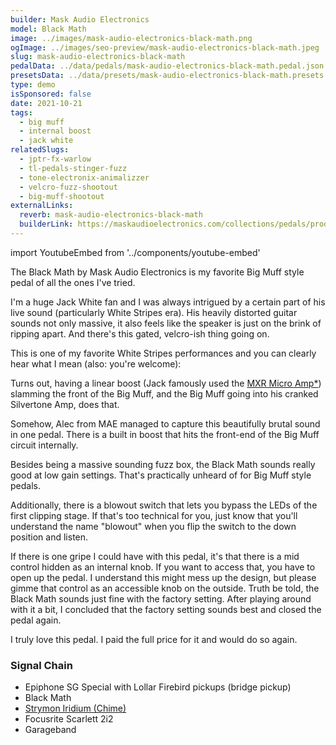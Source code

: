 ```yaml
---
builder: Mask Audio Electronics
model: Black Math
image: ../images/mask-audio-electronics-black-math.png
ogImage: ../images/seo-preview/mask-audio-electronics-black-math.jpeg
slug: mask-audio-electronics-black-math
pedalData: ../data/pedals/mask-audio-electronics-black-math.pedal.json
presetsData: ../data/presets/mask-audio-electronics-black-math.presets.json
type: demo
isSponsored: false
date: 2021-10-21
tags:
  - big muff
  - internal boost
  - jack white
relatedSlugs:
  - jptr-fx-warlow
  - tl-pedals-stinger-fuzz
  - tone-electronix-animalizzer
  - velcro-fuzz-shootout
  - big-muff-shootout
externalLinks:
  reverb: mask-audio-electronics-black-math
  builderLink: https://maskaudioelectronics.com/collections/pedals/products/black-math
---
```


import YoutubeEmbed from '../components/youtube-embed'

The Black Math by Mask Audio Electronics is my favorite Big Muff style pedal of all the ones I've tried.

I'm a huge Jack White fan and I was always intrigued by a certain part of his live sound (particularly White Stripes era). His heavily distorted guitar sounds not only massive, it also feels like the speaker is just on the brink of ripping apart. And there's this gated, velcro-ish thing going on.

This is one of my favorite White Stripes performances and you can clearly hear what I mean (also: you're welcome):

<YoutubeEmbed
  title="The White Stripes - Dead Leaves and the Dirty Ground (Live @ VH1 9/23/2005)"
  url="https://www.youtube.com/embed/uep_vBObNwY"
/>

Turns out, having a linear boost (Jack famously used the [MXR Micro Amp\*](https://link.perfectcircuit.com/t/v1/8-12626-329078-9759?url=https%3A%2F%2Fwww.perfectcircuit.com%2Fmxr-m133-micro-amp.html)) slamming the front of the Big Muff, and the Big Muff going into his cranked Silvertone Amp, does that.

Somehow, Alec from MAE managed to capture this beautifully brutal sound in one pedal. There is a built in boost that hits the front-end of the Big Muff circuit internally.

Besides being a massive sounding fuzz box, the Black Math sounds really good at low gain settings. That's practically unheard of for Big Muff style pedals.

Additionally, there is a blowout switch that lets you bypass the LEDs of the first clipping stage. If that's too technical for you, just know that you'll understand the name "blowout" when you flip the switch to the down position and listen.

If there is one gripe I could have with this pedal, it's that there is a mid control hidden as an internal knob. If you want to access that, you have to open up the pedal. I understand this might mess up the design, but please gimme that control as an accessible knob on the outside. Truth be told, the Black Math sounds just fine with the factory setting. After playing around with it a bit, I concluded that the factory setting sounds best and closed the pedal again.

I truly love this pedal. I paid the full price for it and would do so again.

### Signal Chain

- Epiphone SG Special with Lollar Firebird pickups (bridge pickup)
- Black Math
- [Strymon Iridium (Chime)](/demos/strymon-iridium)
- Focusrite Scarlett 2i2
- Garageband
